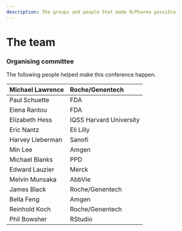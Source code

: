 ```yaml
---
description: The groups and people that made R/Pharma possible
---
```


# The team

### Organising committee

The following people helped make this conference happen.

| Michael Lawrence | Roche/Genentech |
| :--- | :--- |
| Paul Schuette | FDA |
| Elena Rantou | FDA |
| Elizabeth Hess | IQSS Harvard University |
| Eric Nantz | Eli Lilly |
| Harvey Lieberman | Sanofi |
| Min Lee | Amgen |
| Michael Blanks | PPD |
| Edward Lauzier | Merck |
| Melvin Munsaka | AbbVie |
| James Black | Roche/Genentech |
| Bella Feng | Amgen |
| Reinhold Koch | Roche/Genentech |
| Phil Bowsher | RStudio |

